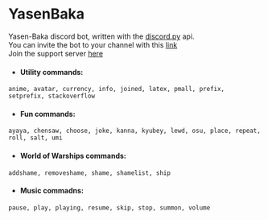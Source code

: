 # YasenBaka  
Yasen-Baka discord bot, written with the [discord.py](https://github.com/Rapptz/discord.py) api.  
You can invite the bot to your channel with this [link](https://discordapp.com/oauth2/authorize?client_id=243230010532560896&scope=bot&permissions=-1)  
Join the support server [here](https://discord.gg/BnPbz6q)  

* #### Utility commands:
```
anime, avatar, currency, info, joined, latex, pmall, prefix, setprefix, stackoverflow
```
* #### Fun commands:
```
ayaya, chensaw, choose, joke, kanna, kyubey, lewd, osu, place, repeat, roll, salt, umi
```

* #### World of Warships commands:
```
addshame, removeshame, shame, shamelist, ship
```

* #### Music commadns:  
```
pause, play, playing, resume, skip, stop, summon, volume
```